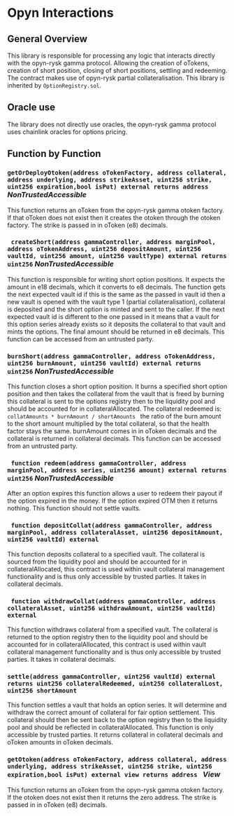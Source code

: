 # Opyn Interactions

## General Overview

This library is responsible for processing any logic that interacts directly with the opyn-rysk gamma protocol. Allowing the creation of oTokens, creation of short position, closing of short positions, settling and redeeming. The contract makes use of opyn-rysk partial collateralisation. This library is inherited by ```OptionRegistry.sol```.

## Oracle use

The library does not directly use oracles, the opyn-rysk gamma protocol uses chainlink oracles for options pricing.

## Function by Function

### ``` getOrDeployOtoken(address oTokenFactory, address collateral, address underlying, address strikeAsset, uint256 strike, uint256 expiration,bool isPut) external returns address ``` ***NonTrustedAccessible***

This function returns an oToken from the opyn-rysk gamma otoken factory. If that oToken does not exist then it creates the otoken through the otoken factory. The strike is passed in in oToken (e8) decimals.

### ``` createShort(address gammaController, address marginPool, address oTokenAddress, uint256 depositAmount, uint256 vaultId, uint256 amount, uint256 vaultType) external returns uint256``` ***NonTrustedAccessible***

This function is responsible for writing short option positions. It expects the amount in e18 decimals, which it converts to e8 decimals. The function gets the next expected vault id if this is the same as the passed in vault id then a new vault is opened with the vault type 1 (partial collateralisation), collateral is deposited and the short option is minted and sent to the caller. If the next expected vault id is different to the one passed in it means that a vault for this option series already exists so it deposits the collateral to that vault and mints the options. The final amount should be returned in e8 decimals. This function can be accessed from an untrusted party.

### ```burnShort(address gammaController, address oTokenAddress, uint256 burnAmount, uint256 vaultId) external returns uint256``` ***NonTrustedAccessible***

This function closes a short option position. It burns a specified short option position and then takes the collateral from the vault that is freed by burning this collateral is sent to the options registry then to the liquidity pool and should be accounted for in collateralAllocated. The collateral redeemed is: ```collatAmounts * burnAmount / shortAmounts ``` the ratio of the burn amount to the short amount multiplied by the total collateral, so that the health factor stays the same. burnAmount comes in in oToken decimals and the collateral is returned in collateral decimals. This function can be accessed from an untrusted party.

### ``` function redeem(address gammaController, address marginPool, address series, uint256 amount) external returns uint256``` ***NonTrustedAccessible***

After an option expires this function allows a user to redeem their payout if the option expired in the money. If the option expired OTM then it returns nothing. This function should not settle vaults.

### ``` function depositCollat(address gammaController, address marginPool, address collateralAsset, uint256 depositAmount, uint256 vaultId) external```

This function deposits collateral to a specified vault. The collateral is sourced from the liquidity pool and should be accounted for in collateralAllocated, this contract is used within vault collateral management functionality and is thus only accessible by trusted parties. It takes in collateral decimals.

### ``` function withdrawCollat(address gammaController, address collateralAsset, uint256 withdrawAmount, uint256 vaultId) external```

This function withdraws collateral from a specified vault. The collateral is returned to the option registry then to the liquidity pool and should be accounted for in collateralAllocated, this contract is used within vault collateral management functionality and is thus only accessible by trusted parties. It takes in collateral decimals.

### ```settle(address gammaController, uint256 vaultId) external returns uint256 collateralRedeemed, uint256 collateralLost, uint256 shortAmount```

This function settles a vault that holds an option series. It will determine and withdraw the correct amount of collateral for fair option settlement. This collateral should then be sent back to the option registry then to the liquidity pool and should be reflected in collateralAllocated. This function is only accessible by trusted parties. It returns collateral in collateral decimals and oToken amounts in oToken decimals.

### ```getOtoken(address oTokenFactory, address collateral, address underlying, address strikeAsset, uint256 strike, uint256 expiration,bool isPut) external view returns address ``` ***View***

This function returns an oToken from the opyn-rysk gamma otoken factory. If the otoken does not exist then it returns the zero address. The strike is passed in in oToken (e8) decimals.